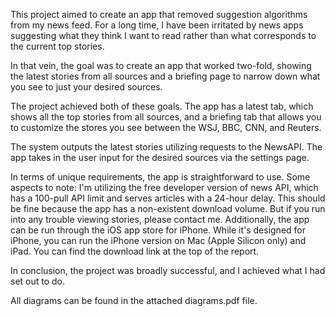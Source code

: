 This project aimed to create an app that removed suggestion algorithms from my news feed. For a long time, I have been irritated by news apps suggesting what they think I want to read rather than what corresponds to the current top stories. 

In that vein, the goal was to create an app that worked two-fold, showing the latest stories from all sources and a briefing page to narrow down what you see to just your desired sources. 

The project achieved both of these goals. The app has a latest tab, which shows all the top stories from all sources, and a briefing tab that allows you to customize the stores you see between the WSJ, BBC, CNN, and Reuters. 

The system outputs the latest stories utilizing requests to the NewsAPI. The app takes in the user input for the desired sources via the settings page. 

In terms of unique requirements, the app is straightforward to use. Some aspects to note: I'm utilizing the free developer version of news API, which has a 100-pull API limit and serves articles with a 24-hour delay. This should be fine because the app has a non-existent download volume. But if you run into any trouble viewing stories, please contact me. Additionally, the app can be run through the iOS app store for iPhone. While it's designed for iPhone, you can run the iPhone version on Mac (Apple Silicon only) and iPad. You can find the download link at the top of the report. 

In conclusion, the project was broadly successful, and I achieved what I had set out to do. 

All diagrams can be found in the attached diagrams.pdf file. 

